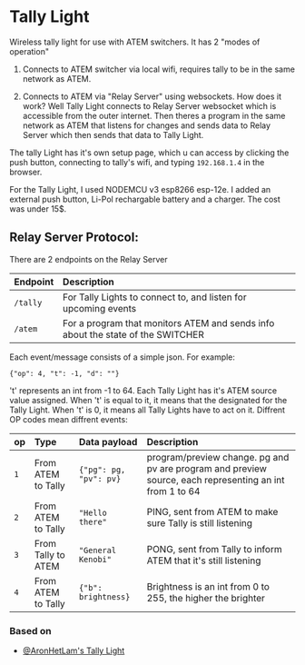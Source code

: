 
# Tally Light

Wireless tally light for use with ATEM switchers. 
It has 2 "modes of operation"

1) Connects to ATEM switcher via local wifi, requires tally to be in the same network as ATEM.

2) Connects to ATEM via "Relay Server" using websockets.
How does it work? Well Tally Light connects to Relay Server websocket which is accessible from the outer internet. Then theres a program in the same network as ATEM that listens for changes and sends data to Relay Server which then sends that data to Tally Light.


The tally Light has it's own setup page, which u can access by clicking the push button, connecting to tally's wifi, and typing `192.168.1.4` in the browser.

For the Tally Light, I used NODEMCU v3 esp8266 esp-12e. I added an external push button, Li-Pol rechargable battery and a charger. The cost was under 15$.









## Relay Server Protocol:
There are 2 endpoints on the Relay Server


| Endpoint  | Description                                                                     |
| :-------- | :------------------------------------------------------------------------------ |
| `/tally`  | For Tally Lights to connect to, and listen for upcoming events                  |
| `/atem`   | For a program that monitors ATEM and sends info about the state of the SWITCHER |


Each event/message consists of a simple json. For example:
```
{"op": 4, "t": -1, "d": ""}
```
't' represents an int from -1 to 64. Each Tally Light has it's ATEM source value assigned. When 't' is equal to it, it means that the designated for the Tally Light. When 't' is 0, it means all Tally Lights have to act on it.
Diffrent OP codes mean diffrent events:

| op  | Type                 | Data payload        |  Description                                  |
| :---| :------------------- | :-------------------| :-------------------------------------------- |
| `1` | From ATEM to Tally | `{"pg": pg, "pv": pv}`| program/preview change. pg and pv are program and preview source, each representing an int from 1 to 64
| `2` | From ATEM to Tally | `"Hello there"`       | PING, sent from ATEM to make sure Tally is still listening |
| `3` | From Tally to ATEM | `"General Kenobi"`    | PONG, sent from Tally to inform ATEM that it's still listening |
| `4` | From ATEM to Tally | `{"b": brightness}`  |Brightness is an int from 0 to 255, the higher the brighter|




### Based on

- [@AronHetLam's Tally Light](https://github.com/AronHetLam/ATEM_tally_light_with_ESP8266)


